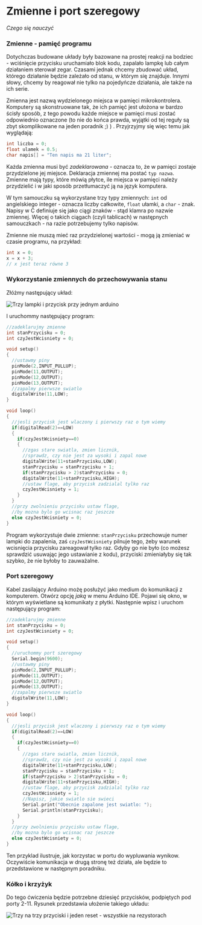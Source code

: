 # Zmienne i port szeregowy

*Czego się nauczyć*

### Zmienne - pamięć programu

Dotychczas budowane układy były bazowane na prostej reakcji na bodziec - wciśnięcie przycisku uruchamiało blok kodu, zapalało lampkę lub całym działaniem sterował zegar. Czasami jednak chcemy zbudować układ, którego działanie będzie zależało od stanu, w którym się znajduje. Innymi słowy, chcemy by reagował nie tylko na pojedyńcze działania, ale także na ich serie.

Zmienna jest nazwą wydzielonego miejsca w pamięci mikrokontrolera. Komputery są skonstruowane tak, że ich pamięć jest ułożona w bardzo ścisły sposób, z tego powodu każde miejsce w pamięci musi zostać odpowiednio oznaczone (to nie do końca prawda, wyjątki od tej reguły są zbyt skomplikowane na jeden poradnik ;) ) . Przyjrzyjmy się więc temu jak wyglądają:

```c
int liczba = 0;
float ulamek = 0.5;
char napis[] = "Ten napis ma 21 liter";
```
Każda zmienna musi być *zadeklarowana* - oznacza to, że w pamięci zostaje przydzielone jej miejsce. Deklaracja zmiennej ma postać `typ nazwa`. Zmienne mają typy, które mówią płytce, ile miejsca w pamięci należy przydzielić i w jaki sposób przetłumaczyć ją na język komputera.

W tym samouczku są wykorzystane trzy typy zmiennych: `int` od angielskiego integer - oznacza liczby całkowite, `float` ułamki, a `char` - znak. Napisy w C definiuje się jako ciągi znaków - stąd klamra po nazwie zmiennej. Więcej o takich ciągach (czyli tablicach) w następnych samouczkach - na razie potrzebujemy tylko napisów.

Zmienne nie muszą mieć raz przydzielonej wartości - mogą ją zmieniać w czasie programu, na przykład:

```c
int x = 0;
x = x + 3;
// x jest teraz równe 3
```

### Wykorzystanie zmiennych do przechowywania stanu

Złóżmy następujący układ:

![Trzy lampki i przycisk przy jednym arduino]()

I uruchommy następujący program:

```c
//zadeklarujmy zmienne
int stanPrzycisku = 0;
int czyJestWcisniety = 0;

void setup()
{
  //ustawmy piny
  pinMode(2,INPUT_PULLUP);
  pinMode(11,OUTPUT);
  pinMode(12,OUTPUT);
  pinMode(13,OUTPUT);
  //zapalmy pierwsze swiatlo
  digitalWrite(11,LOW);
}

void loop()
{
  //jesli przycisk jest wlaczony i pierwszy raz o tym wiemy
  if(digitalRead(2)==LOW)
  {
    if(czyJestWcisniety==0)
    {
      //zgas stare swiatla, zmien licznik,
      //sprawdz, czy nie jest za wysoki i zapal nowe
      digitalWrite(11+stanPrzycisku,LOW);
      stanPrzycisku = stanPrzycisku + 1;
      if(stanPrzycisku > 2)stanPrzycisku = 0;
      digitalWrite(11+stanPrzycisku,HIGH);
      //ustaw flage, aby przycisk zadzialal tylko raz
      czyJestWcisniety = 1;
    }
  }
  //przy zwolnieniu przycisku ustaw flage,
  //by mozna bylo go wcisnac raz jeszcze
  else czyJestWcisniety = 0;
}
```

Program wykorzystuje dwie zmienne: `stanPrzycisku` przechowuje numer lampki do zapalenia, zaś `czyJestWcisniety` pilnuje tego, żeby warunek wcisnięcia przycisku zareagował tylko raz. Gdyby go nie było (co możesz sprawdzić usuwając jego ustawianie z kodu), przyciski zmieniałyby się tak szybko, że nie byłoby to zauważalne.

### Port szeregowy

Kabel zasilający Arduino możę posłużyć jako medium do komunikacji z komputerem. Otwórz opcję *jaką* w menu Arduino IDE. Pojawi się okno, w którym wyświetlane są komunikaty z płytki. Następnie wpisz i uruchom następujący program:

```c
//zadeklarujmy zmienne
int stanPrzycisku = 0;
int czyJestWcisniety = 0;

void setup()
{
  //uruchommy port szeregowy
  Serial.begin(9600);
  //ustawmy piny
  pinMode(2,INPUT_PULLUP);
  pinMode(11,OUTPUT);
  pinMode(12,OUTPUT);
  pinMode(13,OUTPUT);
  //zapalmy pierwsze swiatlo
  digitalWrite(11,LOW);
}

void loop()
{
  //jesli przycisk jest wlaczony i pierwszy raz o tym wiemy
  if(digitalRead(2)==LOW)
  {
    if(czyJestWcisniety==0)
    {
      //zgas stare swiatla, zmien licznik,
      //sprawdz, czy nie jest za wysoki i zapal nowe
      digitalWrite(11+stanPrzycisku,LOW);
      stanPrzycisku = stanPrzycisku + 1;
      if(stanPrzycisku > 2)stanPrzycisku = 0;
      digitalWrite(11+stanPrzycisku,HIGH);
      //ustaw flage, aby przycisk zadzialal tylko raz
      czyJestWcisniety = 1;
      //Napisz, jakie swiatlo sie swieci
      Serial.print("Obecnie zapalone jest swiatlo: ");
      Serial.println(stanPrzycisku);
    }
  }
  //przy zwolnieniu przycisku ustaw flage,
  //by mozna bylo go wcisnac raz jeszcze
  else czyJestWcisniety = 0;
}
```

Ten przyklad ilustruje, jak korzystac w portu do wypluwania wynikow. Oczywiście komunikacja w drugą stronę też działa, ale będzie to przedstawione w następnym poradniku.

### Kółko i krzyżyk

Do tego ćwiczenia będzie potrzebne dziesięć przycisków, podpiętych pod porty 2-11. Rysunek przedstawia ułożenie takiego układu:

![Trzy na trzy przyciski i jeden reset - wszystkie na rezystorach]()

  
